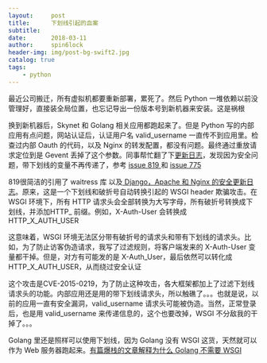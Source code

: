 ```yaml
---
layout:     post
title:      下划线引起的血案
subtitle:   
date:       2018-03-11
author:     spin6lock
header-img: img/post-bg-swift2.jpg
catalog: true
tags:
    - python
---
```

最近公司搬迁，所有虚拟机都要重新部署，累死了。然后 Python 一堆依赖以前没管理好，直接装全局位置，也忘记导出一份版本号到新机器来安装。这是祸根 

换到新机器后，Skynet 和 Golang 相关应用都跑起来了。但是 Python 写的内部应用有点问题，网站认证后，认证用户名 valid_username 一直传不到应用里。检查过内部 Oauth 的代码，以及 Nginx 的转发配置，都没有问题。最终通过重放请求定位到是 Gevent 丢掉了这个参数。同事帮忙翻了下[更新日志](http://www.gevent.org/whatsnew_1_2.html)，发现因为安全问题，带下划线的变量不再传递了，参考 [issue 819 ](https://github.com/gevent/gevent/issues/819)和 [issue 775](https://github.com/gevent/gevent/issues/775)

819很简洁的引用了 waitress 库 以及[ Django，Apache 和 Nginx 的安全更新日志](https://www.djangoproject.com/weblog/2015/jan/13/security/)。原来，这是一个下划线和破折号自动转换引起的 WSGI header 欺骗攻击。在 WSGI 环境下，所有 HTTP 请求头会全部转换为大写字母，所有破折号转换成下划线，并添加HTTP_ 前缀。例如，X-Auth-User 会转换成 HTTP_X_AUTH_USER

这意味着，WSGI 环境无法区分带有破折号的请求头和带有下划线的请求头。比如，为了防止访客伪造请求，我写了过滤规则，将客户端发来的 X-Auth-User 变量都干掉。但是，对方有可能发的是 X-Auth_User，最后依然可以转化成 HTTP_X_AUTH_USER，从而绕过安全认证

这个攻击是CVE-2015-0219，为了防止这种攻击，各大框架都加上了过滤下划线请求头的功能。内部应用还是用的带下划线请求头，所以触礁了。。。也就是说，以前的应用一直有安全漏洞，valid_username 请求头可能被伪造。当然，正常登录后，也是用 valid_username 来传递信息的，这个也要改掉，WSGI 不分敌我的干掉了。。。

Golang 里还是照样可以使用下划线，因为 Golang 没有 WSGI 这货，天然就可以作为 Web 服务器跑起来。[有篇爆栈的文章解释为什么 Golang 不需要 WSGI ](https://stackoverflow.com/questions/20771890/why-not-a-golang-wsgi-implementation)
